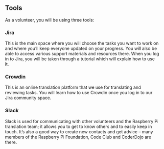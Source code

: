 
## Tools

As a volunteer, you will be using three tools:

### Jira

This is the main space where you will choose the tasks you want to work on and where you’ll keep everyone updated on your progress. You will also be able to access various support materials and resources there. When you log in to Jira, you will be taken through a tutorial which will explain how to use it.

### Crowdin

This is an online translation platform that we use for translating and reviewing tasks. You will learn how to use Crowdin once you log in to our Jira community space.

### Slack

Slack is used for communicating with other volunteers and the Raspberry Pi translation team; it allows you to get to know others and to easily keep in touch. It’s also a good way to create new contacts and get advice – many members of the Raspberry Pi Foundation, Code Club and CoderDojo are there.
